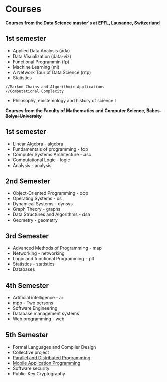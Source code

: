# Courses

**Courses from the Data Science master's at EPFL, Lausanne, Switzerland**

## 1st semester

* Applied Data Analysis (ada)
* Data Visualization (data-viz)
* Functional Programmin (fp)
* Machine Learning (ml)
* A Network Tour of Data Science (ntp)
* Statistics
```
//Markon Chains and Algorithmic Applications
//Computational Complexity
```
* Philosophy, epistemology and history of science I

~~**Courses from the Faculty of Mathematics and Computer Science, Babes-Bolyai University**~~

## 1st semester

* Linear Algebra - algebra
* Fundamentals of programming - fop
* Computer Systems Architecture - asc
* Computational Logic - logic
* Analysis - analysis

## 2nd Semester

* Object-Oriented Programming - oop
* Operating Systems - os
* Dynamical Systems - dynsys
* Graph Theory - graphs
* Data Structures and Algorithms - dsa
* Geometry - geometry

## 3rd Semester

* Advanced Methods of Programming - map
* Networking - networking
* Logic and functional Programming - plf
* Statistics - statistics
* Databases

## 4th Semester

* Artificial intelligence - ai
* mpp - Two persons
* Software Engineering
* Database management systems
* Web programming - web

## 5th Semester
* Formal Languages and Compiler Design
* Collective project
* [Parallel and Distributed Programming](http://www.cs.ubbcluj.ro/~rlupsa/edu/pdp/)
* [Mobile Application Programming](http://www.cs.ubbcluj.ro/~dan/ma/index.html)
* Software security
* Public-Key Cryptography

